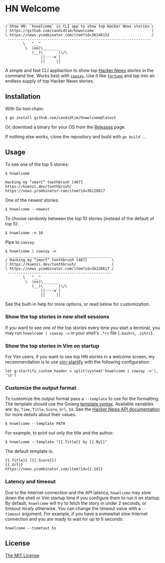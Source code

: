 # HN Welcome

     _________________________________________________________________
    / Show HN: `hnwelcome` is CLI app to show top Hacker News stories \
    | https://github.com/candidtim/hnwelcome                          |
    \ https://news.ycombinator.com/item?id=36146152                   /
     -----------------------------------------------------------------
            \   ^__^
             \  (oo)\_______
                (__)\       )\/\
                    ||----w |
                    ||     ||

A simple and fast CLI appliaction to show top
[Hacker News](https://news.ycombinator.com/) stories in the command line. Works
best with [`cowsay`](https://en.wikipedia.org/wiki/Cowsay). Use it like
[`fortune`](https://en.wikipedia.org/wiki/Fortune_(Unix))
and tap into an endless supply of top Hacker News stories.

## Installation

With Go tool chain:

    $ go install github.com/candidtim/hnwelcome@latest

Or, download a binary for your OS from the
[Releases](https://github.com/candidtim/hnwelcome/releases) page.

If nothing else works, clone the repository and build with `go build .`.

## Usage

To see one of the top 5 stories:

    $ hnwelcome

    Hacking my “smart” toothbrush [467]
    https://kuenzi.dev/toothbrush/
    https://news.ycombinator.com/item?id=36128617

One of the newest stories:

    $ hnwelcome --newest

To choose randomly between the top 10 stories (instead of the default of top 5):

    $ hnwelcome -n 10

Pipe to `cowsay`:

    $ hnwelcome | cowsay -n
     _______________________________________________
    / Hacking my “smart” toothbrush [467]           \
    | https://kuenzi.dev/toothbrush/                |
    \ https://news.ycombinator.com/item?id=36128617 /
     -----------------------------------------------
            \   ^__^
             \  (oo)\_______
                (__)\       )\/\
                    ||----w |
                    ||     ||

See the built-in help for more options, or read below for customization.

### Show the top stories in new shell sessions

If you want to see one of the top stories every time you start a terminal, you
may run `hnwelcome | cowsay -n` in your shell's `.*rc` file
(`.bashrc`, `.zshrc`).

### Show the top stories in Vim on startup

For Vim users, if you want to see top HN stories in a welcome screen, my
recommendation is to use [vim-startify](https://github.com/mhinz/vim-startify)
with the following configuration:

    let g:startify_custom_header = split(system('hnwelcome | cowsay -n'), '\n')

### Customize the output format

To customize the output format pass a `--template` to use for the formatting.
The template should use the Golang
[template syntax](https://pkg.go.dev/text/template). Available variables are:
`By`, `Time`, `Title`, `Score`, `Url`, `Id`. See the
[Hacker News API documentation](https://github.com/HackerNews/API#items) for
more details about their values.

    $ hnwelcome --template PATH

For example, to print out only the title and the author:

    $ hnwelcome --template "{{.Title}} by {{.By}}"

The default template is:

    {{.Title}} [{{.Score}}]
    {{.Url}}
    https://news.ycombinator.com/item?id={{.Id}}

### Latency and timeout

Due to the Internet connection and the API latency, `hnwelcome` may slow down
the shell or Vim startup time if you configure them to run it on startup. By
default, `hnwelcome` will try to fetch the story in under 2 seconds, or timeout
nicely otherwise. You can change the timeout value with a `--timeout` argument.
For example, if you have a somewhat slow Internet connection and you are ready
to wait for up to 5 seconds:

    hnwelcome --timetout 5s

## License

[The MIT License](http://opensource.org/licenses/MIT)
